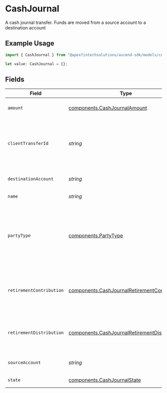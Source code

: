 # CashJournal

A cash journal transfer. Funds are moved from a source account to a destination account

## Example Usage

```typescript
import { CashJournal } from "@apexfintechsolutions/ascend-sdk/models/components";

let value: CashJournal = {};
```

## Fields

| Field                                                                                                                                                              | Type                                                                                                                                                               | Required                                                                                                                                                           | Description                                                                                                                                                        | Example                                                                                                                                                            |
| ------------------------------------------------------------------------------------------------------------------------------------------------------------------ | ------------------------------------------------------------------------------------------------------------------------------------------------------------------ | ------------------------------------------------------------------------------------------------------------------------------------------------------------------ | ------------------------------------------------------------------------------------------------------------------------------------------------------------------ | ------------------------------------------------------------------------------------------------------------------------------------------------------------------ |
| `amount`                                                                                                                                                           | [components.CashJournalAmount](../../models/components/cashjournalamount.md)                                                                                       | :heavy_minus_sign:                                                                                                                                                 | The amount to transfer in USD                                                                                                                                      | {<br/>"value": "100.00"<br/>}                                                                                                                                      |
| `clientTransferId`                                                                                                                                                 | *string*                                                                                                                                                           | :heavy_minus_sign:                                                                                                                                                 | The external identifier supplied by the API caller Each request must have a unique pairing of `client_transfer_id` and `source_account`                            | 113bw03-49f8-4525-934c-560fb39dg2kd                                                                                                                                |
| `destinationAccount`                                                                                                                                               | *string*                                                                                                                                                           | :heavy_minus_sign:                                                                                                                                                 | The account that funds will be moved to                                                                                                                            | accounts/01H8FB90ZRRFWXB4XC2JPJ1D4Y                                                                                                                                |
| `name`                                                                                                                                                             | *string*                                                                                                                                                           | :heavy_minus_sign:                                                                                                                                                 | The resource name of the cash journal                                                                                                                              | cashJournals/20240712000323                                                                                                                                        |
| `partyType`                                                                                                                                                        | [components.PartyType](../../models/components/partytype.md)                                                                                                       | :heavy_minus_sign:                                                                                                                                                 | Whether a cash journal is first party or third party Determined asynchronously when the transfer is processing, and will be set by the time the transfer is posted | FIRST_PARTY                                                                                                                                                        |
| `retirementContribution`                                                                                                                                           | [components.CashJournalRetirementContribution](../../models/components/cashjournalretirementcontribution.md)                                                       | :heavy_minus_sign:                                                                                                                                                 | The retirement contribution details Must be provided when the destination account is a retirement account                                                          |                                                                                                                                                                    |
| `retirementDistribution`                                                                                                                                           | [components.CashJournalRetirementDistribution](../../models/components/cashjournalretirementdistribution.md)                                                       | :heavy_minus_sign:                                                                                                                                                 | The retirement distribution details Must be provided when the source account is a retirement account                                                               |                                                                                                                                                                    |
| `sourceAccount`                                                                                                                                                    | *string*                                                                                                                                                           | :heavy_minus_sign:                                                                                                                                                 | The account that funds will be moved from                                                                                                                          | accounts/01H8FM6EXVH77SAW3TC8KAWMES                                                                                                                                |
| `state`                                                                                                                                                            | [components.CashJournalState](../../models/components/cashjournalstate.md)                                                                                         | :heavy_minus_sign:                                                                                                                                                 | The current state of the cash journal                                                                                                                              |                                                                                                                                                                    |